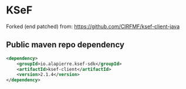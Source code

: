 # **KSeF**

Forked (end patched) from: https://github.com/CIRFMF/ksef-client-java 

## Public maven repo dependency

````xml
<dependency>
    <groupId>io.alapierre.ksef-sdk</groupId>
    <artifactId>ksef-client</artifactId>
    <version>2.1.4</version>
</dependency>
````

